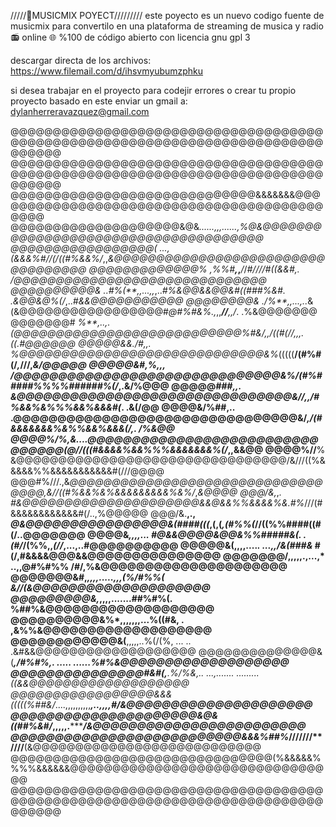 /////🎵MUSICMIX POYECT/////////
este poyecto es un nuevo codigo 
fuente de musicmix para convertilo
en una plataforma de streaming de
musica y radio 📻 online 🌐
%100 de código abierto con licencia
gnu gpl 3

descargar directa de los archivos:
https://www.filemail.com/d/ihsvmyubumzphku

si desea trabajar en el proyecto para codejir errores o crear tu propio proyecto basado en este enviar un gmail a: dylanherreravazquez@gmail.com


@@@@@@@@@@@@@@@@@@@@@@@@@@@@@@@@@@@@@@@@@@@@@@@@@@@@@@@@@@@@@@@@@@@@@@@@@@@@@@@@
@@@@@@@@@@@@@@@@@@@@@@@@@@@@@@@@@@@@@@@@@@@@@@@@@@@@@@@@@@@@@@@@@@@@@@@@@@@@@@@@
@@@@@@@@@@@@@@@@@@@@@@@@@@@@@&&&&&&&@@@@@@@@@@@@@@@@@@@@@@@@@@@@@@@@@@@@@@@@@@@@
@@@@@@@@@@@@@@@@@@@@&@&*......,,,......,%@&@@@@@@@@@@@@@@@@@@@@@@@@@@@@@@@@@@@@@
@@@@@@@@@@@@@@@@@( ...,(&&&%#//(/((#%&&%/*,,*&@@@@@@@@@@@@@@@@@@@@@@@@@@@@@@@@@@
@@@@@@@@@@@@@%   ,%%#****,*,***/*/*#////#((&&#,. /@@@@@@@@@@@@@@@@@@@@@@@@@@@@@@
@@@@@@@@@@& ..#%(**,,...,,*,..*#%&@@&&@@&#((###%&#. .&@@&@%(/*,..*#&&@@@@@@@@@@@
@@@@@@@@& ./%**,,...,..*&(&@@@@@@@@@@@@@@@@@#*@#%#&%.,*,,***//**,,/*. .%&@@@@@@@
@@@@@@@# *%**,..,.  (@@@@@@@@@@@@@@@@@@@@@@@@@@@%#&/****,,/((#(//*,,,.((.#@@@@@@
@@@@@&&./#*,,.    %@@@@@@@@@@@@@@@@@@@@@@@@@@@@@&%*(((((**/(#%#(/*,*///,*&/@@@@@
@@@@@&#,%,,,    /@@@@@@@@@@@@@@@@@@@@@@@@@@@@@@&%/(#%#####%%%%######%(/*,.&/%@@@
@@@@@*###,,.   &@@@@@@@@@@@@@@@@@@@@@@@@@@@@@@@&//,,/#%&&%&%%%&&%&&&#(*.  .&(/@@
@@@@&/%##,.. .@@@@@@@@@@@@@@@@@@@@@@@@@@@@@@@@&/*,/(#&&&&&&&%&%%&&%&&&(/,. /%&@@
@@@@%/%,&....@@@@@@@@@@@@@@@@@@@@@@@@@@@@@@@@(@//(((#&&&&%&&%%%&&&&&&&%(/*,,&&@@
@@@@%//**%  &@@@@@@@@@@@@@@@@@@@@@@@@@@@@@@@@/&///((%&&&&&%%&&&&&&&&&&&#(///@@@@
@@@#%///.,&*@@@@@@@@@@@@@@@@@@@@@@@@@@@@@@@@@@,&//((#%&&%&%&&&&&&&&&%&%/*,*&@@@@
@@@/&,*,*. #&@@@@@@@@@@@@@@@@@@@@@&&@&&%%&&&&%&.#%*///(#&&&&&&&&&&&&#(/..,%@@@@@
@@@/&.**,.,  *@&@@@@@@@@@@@@@@@@&(####(((*,(,(*,(#%%(*//((%%####((#(/*..*@@@@@@@
@@@@&*,,,,...    #@&&@@@@&@@&%%#####&(.       .(#/*/(%%,,*(//*,...,..#@@@@@@@@@@
@@@@@&(,,,,....*.    ...,,/&(###&*                 #(/,#&&&&@@@&&@@@@@@@@@@@@@@@
@@@@@@@/,,,,,.,...,* ..,,@#%#%%                      /#/,%&@@@@@@@@@@@@@@@@@@@@@
@@@@@@@&#,*,,,,.....,,,(%/#%%(                         &//(&@@@@@@@@@@@@@@@@@@@@
@@@@@@@@@&,*,,,,.......##%#%(.                          %##%&@@@@@@@@@@@@@@@@@@@
@@@@@@@@@@&%*,,,,,,,...%((#&, .                         ,&%%&@@@@@@@@@@@@@@@@@@@
@@@@@@@@@@@@&(**,,,,,..%(/(%, ...                    .. .&#&&@@@@@@@@@@@@@@@@@@@
@@@@@@@@@@@@@@&(******,/#%#%,. .....               ......%#%&@@@@@@@@@@@@@@@@@@@
@@@@@@@@@@@@@@@#&#(,**.*%/%&*,.. ...,.......   .........*((&&@@@@@@@@@@@@@@@@@@@
@@@@@@@@@@@@@@@@@&&&(((((%##&/*....,,,,,,,,,,****,..,,,,#/&@@@@@@@@@@@@@@@@@@@@@
@@@@@@@@@@@@@@@@@@@@@&@&((##%&#*/*,,,,****,.**********/&@@@@@@@@@@@@@@@@@@@@@@@@
@@@@@@@@@@@@@@@@@@@@@@@@@@&&&%##%*///////**////****(&@@@@@@@@@@@@@@@@@@@@@@@@@@@
@@@@@@@@@@@@@@@@@@@@@@@@@@@@@@@(%&&&&&%%%%&&&&&&@@@@@@@@@@@@@@@@@@@@@@@@@@@@@@@@
@@@@@@@@@@@@@@@@@@@@@@@@@@@@@@@@@@@@@@@@@@@@@@@@@@@@@@@@@@@@@@@@@@@@@@@@@@@@@@@@
